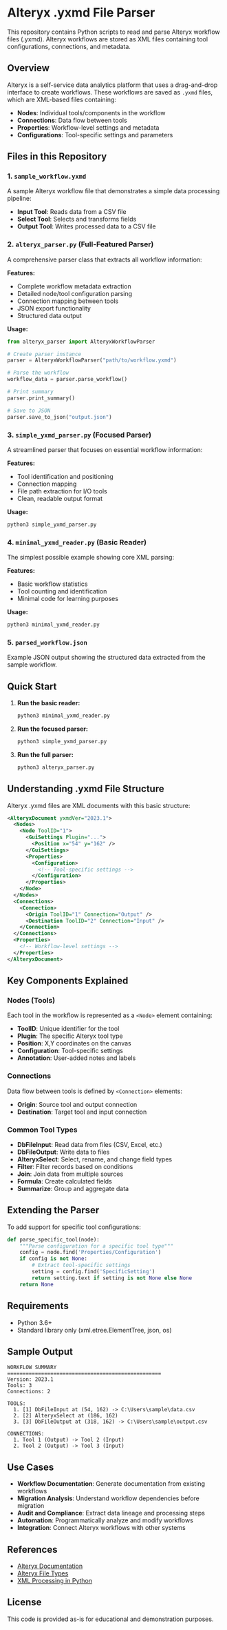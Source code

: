 
# Alteryx .yxmd File Parser

This repository contains Python scripts to read and parse Alteryx workflow files (.yxmd). Alteryx workflows are stored as XML files containing tool configurations, connections, and metadata.

## Overview

Alteryx is a self-service data analytics platform that uses a drag-and-drop interface to create workflows. These workflows are saved as `.yxmd` files, which are XML-based files containing:

- **Nodes**: Individual tools/components in the workflow
- **Connections**: Data flow between tools
- **Properties**: Workflow-level settings and metadata
- **Configurations**: Tool-specific settings and parameters

## Files in this Repository

### 1. `sample_workflow.yxmd`
A sample Alteryx workflow file that demonstrates a simple data processing pipeline:
- **Input Tool**: Reads data from a CSV file
- **Select Tool**: Selects and transforms fields
- **Output Tool**: Writes processed data to a CSV file

### 2. `alteryx_parser.py` (Full-Featured Parser)
A comprehensive parser class that extracts all workflow information:

**Features:**
- Complete workflow metadata extraction
- Detailed node/tool configuration parsing
- Connection mapping between tools
- JSON export functionality
- Structured data output

**Usage:**
```python
from alteryx_parser import AlteryxWorkflowParser

# Create parser instance
parser = AlteryxWorkflowParser("path/to/workflow.yxmd")

# Parse the workflow
workflow_data = parser.parse_workflow()

# Print summary
parser.print_summary()

# Save to JSON
parser.save_to_json("output.json")
```

### 3. `simple_yxmd_parser.py` (Focused Parser)
A streamlined parser that focuses on essential workflow information:

**Features:**
- Tool identification and positioning
- Connection mapping
- File path extraction for I/O tools
- Clean, readable output format

**Usage:**
```bash
python3 simple_yxmd_parser.py
```

### 4. `minimal_yxmd_reader.py` (Basic Reader)
The simplest possible example showing core XML parsing:

**Features:**
- Basic workflow statistics
- Tool counting and identification
- Minimal code for learning purposes

**Usage:**
```bash
python3 minimal_yxmd_reader.py
```

### 5. `parsed_workflow.json`
Example JSON output showing the structured data extracted from the sample workflow.

## Quick Start

1. **Run the basic reader:**
   ```bash
   python3 minimal_yxmd_reader.py
   ```

2. **Run the focused parser:**
   ```bash
   python3 simple_yxmd_parser.py
   ```

3. **Run the full parser:**
   ```bash
   python3 alteryx_parser.py
   ```

## Understanding .yxmd File Structure

Alteryx .yxmd files are XML documents with this basic structure:

```xml
<AlteryxDocument yxmdVer="2023.1">
  <Nodes>
    <Node ToolID="1">
      <GuiSettings Plugin="...">
        <Position x="54" y="162" />
      </GuiSettings>
      <Properties>
        <Configuration>
          <!-- Tool-specific settings -->
        </Configuration>
      </Properties>
    </Node>
  </Nodes>
  <Connections>
    <Connection>
      <Origin ToolID="1" Connection="Output" />
      <Destination ToolID="2" Connection="Input" />
    </Connection>
  </Connections>
  <Properties>
    <!-- Workflow-level settings -->
  </Properties>
</AlteryxDocument>
```

## Key Components Explained

### Nodes (Tools)
Each tool in the workflow is represented as a `<Node>` element containing:
- **ToolID**: Unique identifier for the tool
- **Plugin**: The specific Alteryx tool type
- **Position**: X,Y coordinates on the canvas
- **Configuration**: Tool-specific settings
- **Annotation**: User-added notes and labels

### Connections
Data flow between tools is defined by `<Connection>` elements:
- **Origin**: Source tool and output connection
- **Destination**: Target tool and input connection

### Common Tool Types
- **DbFileInput**: Read data from files (CSV, Excel, etc.)
- **DbFileOutput**: Write data to files
- **AlteryxSelect**: Select, rename, and change field types
- **Filter**: Filter records based on conditions
- **Join**: Join data from multiple sources
- **Formula**: Create calculated fields
- **Summarize**: Group and aggregate data

## Extending the Parser

To add support for specific tool configurations:

```python
def parse_specific_tool(node):
    """Parse configuration for a specific tool type"""
    config = node.find('Properties/Configuration')
    if config is not None:
        # Extract tool-specific settings
        setting = config.find('SpecificSetting')
        return setting.text if setting is not None else None
    return None
```

## Requirements

- Python 3.6+
- Standard library only (xml.etree.ElementTree, json, os)

## Sample Output

```
WORKFLOW SUMMARY
==================================================
Version: 2023.1
Tools: 3
Connections: 2

TOOLS:
  1. [1] DbFileInput at (54, 162) -> C:\Users\sample\data.csv
  2. [2] AlteryxSelect at (186, 162)
  3. [3] DbFileOutput at (318, 162) -> C:\Users\sample\output.csv

CONNECTIONS:
  1. Tool 1 (Output) -> Tool 2 (Input)
  2. Tool 2 (Output) -> Tool 3 (Input)
```

## Use Cases

- **Workflow Documentation**: Generate documentation from existing workflows
- **Migration Analysis**: Understand workflow dependencies before migration
- **Audit and Compliance**: Extract data lineage and processing steps
- **Automation**: Programmatically analyze and modify workflows
- **Integration**: Connect Alteryx workflows with other systems

## References

- [Alteryx Documentation](https://help.alteryx.com/?lang=en)
- [Alteryx File Types](https://help.alteryx.com/current/en/designer/file-types-support/alteryx-file-types.html)
- [XML Processing in Python](https://docs.python.org/3/library/xml.etree.elementtree.html)

## License

This code is provided as-is for educational and demonstration purposes.

